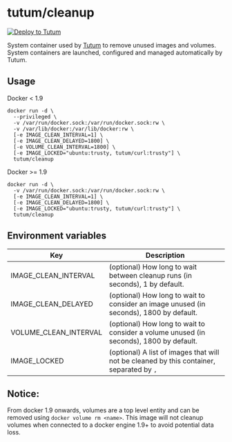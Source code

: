 tutum/cleanup
=============

[![Deploy to Tutum](https://s.tutum.co/deploy-to-tutum.svg)](https://dashboard.tutum.co/stack/deploy/)

System container used by [Tutum](http://www.tutum.co/) to remove unused images and volumes. System containers are launched, configured and managed automatically by Tutum.

## Usage

Docker < 1.9

    docker run -d \
      --privileged \
      -v /var/run/docker.sock:/var/run/docker.sock:rw \
      -v /var/lib/docker:/var/lib/docker:rw \
      [-e IMAGE_CLEAN_INTERVAL=1] \
      [-e IMAGE_CLEAN_DELAYED=1800] \
      [-e VOLUME_CLEAN_INTERVAL=1800] \
      [-e IMAGE_LOCKED="ubuntu:trusty, tutum/curl:trusty"] \
      tutum/cleanup

Docker >= 1.9

    docker run -d \
      -v /var/run/docker.sock:/var/run/docker.sock:rw \
      [-e IMAGE_CLEAN_INTERVAL=1] \
      [-e IMAGE_CLEAN_DELAYED=1800] \
      [-e IMAGE_LOCKED="ubuntu:trusty, tutum/curl:trusty"] \
      tutum/cleanup



## Environment variables

Key | Description
----|------------
IMAGE_CLEAN_INTERVAL | (optional) How long to wait between cleanup runs (in seconds), 1 by default.
IMAGE_CLEAN_DELAYED | (optional) How long to wait to consider an image unused (in seconds), 1800 by default.
VOLUME_CLEAN_INTERVAL | (optional) How long to wait to consider a volume unused (in seconds), 1800 by default.
IMAGE_LOCKED | (optional) A list of images that will not be cleaned by this container, separated by `,`


## Notice:

From docker 1.9 onwards, volumes are a top level entity and can be removed using `docker volume rm <name>`. This image will not cleanup volumes when connected to a docker engine 1.9+ to avoid potential data loss.
